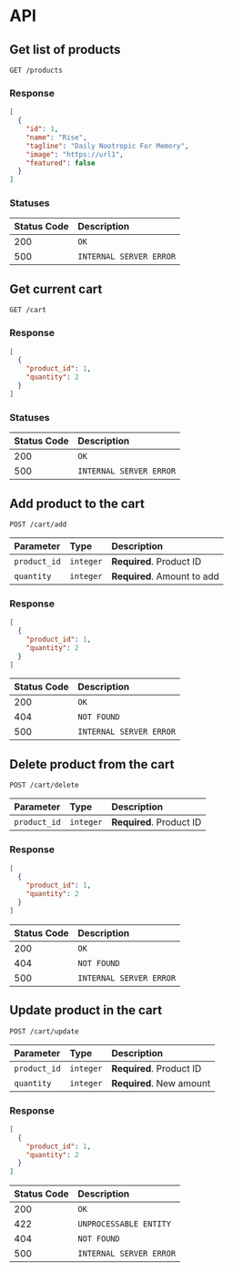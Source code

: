 # API

## Get list of products

```http
GET /products
```

### Response

```json
[
  {
    "id": 1,
    "name": "Rise",
    "tagline": "Daily Nootropic For Memory",
    "image": "https://url1",
    "featured": false
  }
]
```

### Statuses

| Status Code | Description |
| :--- | :--- |
| 200 | `OK` |
| 500 | `INTERNAL SERVER ERROR` |

## Get current cart

```http
GET /cart
```
### Response

```json
[
  {
    "product_id": 1,
    "quantity": 2
  }
]
```

### Statuses

| Status Code | Description |
| :--- | :--- |
| 200 | `OK` |
| 500 | `INTERNAL SERVER ERROR` |

## Add product to the cart

```http
POST /cart/add
```

| Parameter | Type | Description |
| :--- | :--- | :--- |
| `product_id` | `integer` | **Required**. Product ID |
| `quantity` | `integer` | **Required**. Amount to add |

### Response

```json
[
  {
    "product_id": 1,
    "quantity": 2
  }
]
```

| Status Code | Description |
| :--- | :--- |
| 200 | `OK` |
| 404 | `NOT FOUND` |
| 500 | `INTERNAL SERVER ERROR` |


## Delete product from the cart

```http
POST /cart/delete
```

| Parameter | Type | Description |
| :--- | :--- | :--- |
| `product_id` | `integer` | **Required**. Product ID |

### Response

```json
[
  {
    "product_id": 1,
    "quantity": 2
  }
]
```

| Status Code | Description |
| :--- | :--- |
| 200 | `OK` |
| 404 | `NOT FOUND` |
| 500 | `INTERNAL SERVER ERROR` |

## Update product in the cart

```http
POST /cart/update
```

| Parameter | Type | Description |
| :--- | :--- | :--- |
| `product_id` | `integer` | **Required**. Product ID |
| `quantity` | `integer` | **Required**. New amount |

### Response

```json
[
  {
    "product_id": 1,
    "quantity": 2
  }
]
```

| Status Code | Description |
| :--- | :--- |
| 200 | `OK` |
| 422 | `UNPROCESSABLE ENTITY` |
| 404 | `NOT FOUND` |
| 500 | `INTERNAL SERVER ERROR` |
